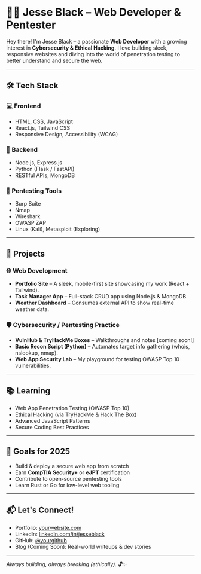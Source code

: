 # 👨‍💻 Jesse Black – Web Developer & Pentester

Hey there! I'm Jesse Black – a passionate **Web Developer** with a growing interest in **Cybersecurity & Ethical Hacking**. I love building sleek, responsive websites and diving into the world of penetration testing to better understand and secure the web.

---

## 🛠️ Tech Stack

### 💻 Frontend
- HTML, CSS, JavaScript
- React.js, Tailwind CSS
- Responsive Design, Accessibility (WCAG)

### 🧠 Backend
- Node.js, Express.js
- Python (Flask / FastAPI)
- RESTful APIs, MongoDB

### 🔐 Pentesting Tools
- Burp Suite
- Nmap
- Wireshark
- OWASP ZAP
- Linux (Kali), Metasploit (Exploring)

---

## 📁 Projects

### 🌐 Web Development
- **Portfolio Site** – A sleek, mobile-first site showcasing my work (React + Tailwind).
- **Task Manager App** – Full-stack CRUD app using Node.js & MongoDB.
- **Weather Dashboard** – Consumes external API to show real-time weather data.

### 🛡️ Cybersecurity / Pentesting Practice
- **VulnHub & TryHackMe Boxes** – Walkthroughs and notes [coming soon!]
- **Basic Recon Script (Python)** – Automates target info gathering (whois, nslookup, nmap).
- **Web App Security Lab** – My playground for testing OWASP Top 10 vulnerabilities.

---

## 📚 Learning

- Web App Penetration Testing (OWASP Top 10)
- Ethical Hacking (via TryHackMe & Hack The Box)
- Advanced JavaScript Patterns
- Secure Coding Best Practices

---

## 🧩 Goals for 2025

- Build & deploy a secure web app from scratch
- Earn **CompTIA Security+** or **eJPT** certification
- Contribute to open-source pentesting tools
- Learn Rust or Go for low-level web tooling

---

## 📬 Let's Connect!

- Portfolio: [yourwebsite.com](https://yourwebsite.com)
- LinkedIn: [linkedin.com/in/jesseblack](https://linkedin.com/in/jesseblack)
- GitHub: [@yourgithub](https://github.com/yourgithub)
- Blog (Coming Soon): Real-world writeups & dev stories

---

_Always building, always breaking (ethically)._ 🔓✨

